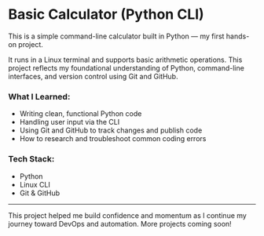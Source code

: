 # Basic Calculator (Python CLI)

This is a simple command-line calculator built in Python — my first hands-on project.

It runs in a Linux terminal and supports basic arithmetic operations. This project reflects my foundational understanding of Python, command-line interfaces, and version control using Git and GitHub.

### What I Learned:
- Writing clean, functional Python code
- Handling user input via the CLI
- Using Git and GitHub to track changes and publish code
- How to research and troubleshoot common coding errors

### Tech Stack:
- Python
- Linux CLI
- Git & GitHub

---

This project helped me build confidence and momentum as I continue my journey toward DevOps and automation. More projects coming soon!
